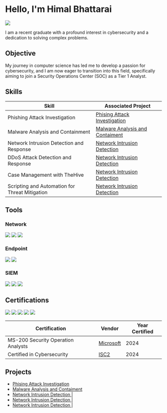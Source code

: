 # Hello, I'm Himal Bhattarai
<a href="https://www.linkedin.com/in/himal-bhattarai/"><img src="https://img.shields.io/badge/-LinkedIn-0072b1?&style=for-the-badge&logo=linkedin&logoColor=white" /></a>

I am a recent graduate with a profound interest in cybersecurity and a dedication to solving complex problems.

## Objective

My journey in computer science has led me to develop a passion for cybersecurity, and I am now eager to transition into this field, specifically aiming to join a Security Operations Center (SOC) as a Tier 1 Analyst.

## Skills

| Skill                                         | Associated Project         |
|-----------------------------------------------|----------------------------|
| Phishing Attack Investigation            | <a href="https://github.com/heemalbhattarai123/phishing-attack-investigation/tree/main">Phising Attack Investigation </a>|
| Malware Analysis and Containment         | <a href="https://github.com/heemalbhattarai123/malware-analysis/tree/main">Malware Analysis and Contaiment</a>|
| Network Intrusion Detection and Response | <a href="https://github.com/heemalbhattarai123/network-intrusion-detection/tree/main"> Network Intrusion Detection </a>|
| DDoS Attack Detection and Response       | <a href="https://github.com/heemalbhattarai123/network-intrusion-detection/tree/main"> Network Intrusion Detection </a>|
| Case Management with TheHive             | <a href="https://github.com/heemalbhattarai123/network-intrusion-detection/tree/main"> Network Intrusion Detection </a>|
| Scripting and Automation for Threat Mitigation | <a href="https://github.com/heemalbhattarai123/network-intrusion-detection/tree/main"> Network Intrusion Detection </a>|

## Tools

### Network
<div>
    <img src="https://img.shields.io/badge/-Wireshark-1679A7?&style=for-the-badge&logo=Wireshark&logoColor=white" />
    <img src="https://img.shields.io/badge/-Suricata-EF3B2D?&style=for-the-badge&logo=Suricata&logoColor=white" />
    <img src="https://img.shields.io/badge/-Zeek-777BB4?&style=for-the-badge&logo=Zeek&logoColor=white" />
</div>

### Endpoint
<div>
    <img src="https://img.shields.io/badge/-Microsoft_Defender_for_Endpoint-00A4EF?&style=for-the-badge&logo=Microsoft&logoColor=white" />
    <img src="https://img.shields.io/badge/-Velociraptor-4B275F?&style=for-the-badge&logo=Velociraptor&logoColor=white" />
</div>

### SIEM
<div>
    <img src="https://img.shields.io/badge/-Microsoft_Sentinel-0078D4?&style=for-the-badge&logo=Microsoft&logoColor=white" />
    <img src="https://img.shields.io/badge/-Splunk-000000?&style=for-the-badge&logo=Splunk&logoColor=white" />
    <img src="https://img.shields.io/badge/-Elastic-005571?&style=for-the-badge&logo=Elastic&logoColor=white" />
</div>

## Certifications
<div>
<img src="https://img.shields.io/badge/-Security%2B-FF0000?&style=for-the-badge&logo=CompTIA&logoColor=white" />
<img src="https://img.shields.io/badge/-Network%2B-007ACC?&style=for-the-badge&logo=CompTIA&logoColor=white" />
<img src="https://img.shields.io/badge/-A%2B-4D4D4D?&style=for-the-badge&logo=CompTIA&logoColor=white" />
<img src="https://img.shields.io/badge/-CDSA-006400?&style=for-the-badge&logoColor=white" />
<img src="https://img.shields.io/badge/-CCD-000080?&style=for-the-badge&logoColor=white" />
    
| Certification                                      | Vendor      | Year Certified |
|----------------------------------------------------|-------------|----------------|
| MS-200 Security Operation Analysts  | <a href="https://learn.microsoft.com/en-us/users/himalbhattarai-8505/credentials/certification/security-operations-analyst?tab=credentials-tab">Microsoft</a> | 2024 |
| Certified in Cybersecurity  | <a href="https://github.com/heemalbhattarai123/malware-analysis/tree/main">ISC2</a>| 2024 |
</div>

## Projects
- <a href="https://github.com/heemalbhattarai123/Detection-Lab/tree/main">Phising Attack Investigation</a>
- <a href="https://github.com/heemalbhattarai123/malware-analysis/main">Malware Analysis and Contaiment</a>
- <a href="https://github.com/heemalbhattarai123/network-intrusion-detection/tree/main"> Network Intrusion Detection </a>|
- <a href="https://github.com/heemalbhattarai123/network-intrusion-detection/tree/main"> Network Intrusion Detection </a>|
- <a href="https://github.com/heemalbhattarai123/network-intrusion-detection/tree/main"> Network Intrusion Detection </a>|

